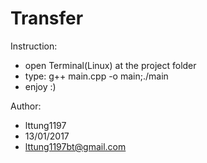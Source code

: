 # Transfer
Instruction:
  - open Terminal(Linux)  at the project folder
  - type: g++ main.cpp -o main;./main
  - enjoy :)
  
Author:
  - lttung1197  
  - 13/01/2017
  - lttung1197bt@gmail.com
  
